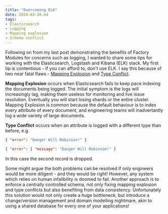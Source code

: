 ```yaml
---
title: "Overcoming ELK"
date: 2024-03-20.md
tags:
- Elasticsearch
- Logging
- Mapping explosion
- Schema conflict
---
```


Following on from my last post demonstrating the benefits of Factory Modules for concerns such as logging, I wanted to share some tips for working with the Elasticsearch, Logstash and Kibana (ELK) stack. My first tip is contentious - if you can afford to, don't use ELK. I say this because of two near fatal flaws - [Mapping Explosion](https://www.elastic.co/guide/en/elasticsearch/reference/current/mapping-explosion.html) and [Type Conflict](https://opster.com/guides/elasticsearch/glossary/elasticsearch-conflicting-field). 

**Mapping Explosion** occurs when Elasticsearch fails to keep pace indexing the documents being logged. The initial symptom is the logs will increasingly lag, making them useless for monitoring and live issue resolution. Eventually you will start losing shards or the entire cluster. Mapping Explosion is common because the default behaviour is to index every attribute of every document, and engineering teams will inadvertantly log a wide variety of large documents. 

**Type Conflict** occurs when an attribute is logged with a different type than before, e.g.

```json
{ "error": "Danger Will Robinson!" }
```

```json
{ "error": { "message": "Danger Will Robinson!" }
```

In this case the second record is dropped.

Some might argue the both problems can be resolved if only engineers would be more diligent - and they would be right! However, any system which relies on human infalibility is doomed to fail. Another approach is to enforce a centrally controlled schema, not only fixing mapping explosion and type conflicts but also benefiting from data consistency. Unfortunately this solution would not only create a huge bottleneck, but introduce a change/version management and domain modelling nightmare, akin to using a shared database for every one of your applications!




